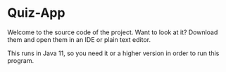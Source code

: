 # Quiz-App
Welcome to the source code of the project. Want to look at it? Download them and open them in an IDE or plain text editor.

This runs in Java 11, so you need it or a higher version in order to run this program.
